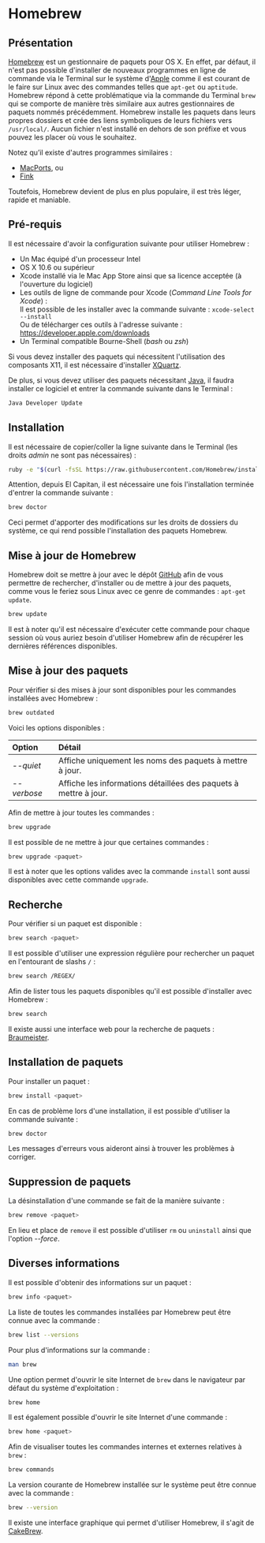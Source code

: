 
# Homebrew

## Présentation

[Homebrew][] est un gestionnaire de paquets pour OS X. En effet, par défaut, il n'est pas possible d'installer de nouveaux programmes en ligne de commande via le Terminal sur le système d'[Apple][] comme il est courant de le faire sur Linux avec des commandes telles que `apt-get` ou `aptitude`. Homebrew répond à cette problématique via la commande du Terminal `brew` qui se comporte de manière très similaire aux autres gestionnaires de paquets nommés précédemment. Homebrew installe les paquets dans leurs propres dossiers et crée des liens symboliques de leurs fichiers vers `/usr/local/`. Aucun fichier n'est installé en dehors de son préfixe et vous pouvez les placer où vous le souhaitez.

Notez qu’il existe d'autres programmes similaires :

- [MacPorts][], ou
- [Fink][]

Toutefois, Homebrew devient de plus en plus populaire, il est très léger, rapide et maniable.

## Pré-requis

Il est nécessaire d'avoir la configuration suivante pour utiliser Homebrew :

- Un Mac équipé d'un processeur Intel
- OS X 10.6 ou supérieur
- Xcode installé via le Mac App Store ainsi que sa licence acceptée (à l'ouverture du logiciel)
- Les outils de ligne de commande pour Xcode (*Command Line Tools for Xcode*) :  
    Il est possible de les installer avec la commande suivante : `xcode-select --install`  
    Ou de télécharger ces outils à l'adresse suivante : <https://developer.apple.com/downloads>
- Un Terminal compatible Bourne-Shell (*bash* ou *zsh*)

Si vous devez installer des paquets qui nécessitent l'utilisation des composants X11, il est nécessaire d'installer [XQuartz][].

De plus, si vous devez utiliser des paquets nécessitant [Java][], il faudra installer ce logiciel et entrer la commande suivante dans le Terminal :

```Bash
Java Developer Update
```

## Installation

Il est nécessaire de copier/coller la ligne suivante dans le Terminal (les droits *admin* ne sont pas nécessaires) :

``` bash
ruby -e "$(curl -fsSL https://raw.githubusercontent.com/Homebrew/install/master/install)"
```

Attention, depuis El Capitan, il est nécessaire une fois l'installation terminée d'entrer la commande suivante :

``` bash
brew doctor
```

Ceci permet d'apporter des modifications sur les droits de dossiers du système, ce qui rend possible l'installation des paquets Homebrew.

## Mise à jour de Homebrew

Homebrew doit se mettre à jour avec le dépôt [GitHub][] afin de vous permettre de rechercher, d'installer ou de mettre à jour des paquets, comme vous le feriez sous Linux avec ce genre de commandes : `apt-get update`.

``` bash
brew update
```

Il est à noter qu'il est nécessaire d'exécuter cette commande pour chaque session où vous auriez besoin d'utiliser Homebrew afin de récupérer les dernières références disponibles.

## Mise à jour des paquets

Pour vérifier si des mises à jour sont disponibles pour les commandes installées avec Homebrew :

``` bash
brew outdated
```

Voici les options disponibles :

| Option        | Détail                                                            |
| :------------ | :---------------------------------------------------------------- |
| *--quiet*     | Affiche uniquement les noms des paquets à mettre à jour.          |
| *--verbose*   | Affiche les informations détaillées des paquets à mettre à jour.  |

Afin de mettre à jour toutes les commandes :

``` bash
brew upgrade
```

Il est possible de ne mettre à jour que certaines commandes :

``` bash
brew upgrade <paquet>
```

Il est à noter que les options valides avec la commande `install` sont aussi disponibles avec cette commande `upgrade`.

## Recherche

Pour vérifier si un paquet est disponible :

``` bash
brew search <paquet>
```

Il est possible d'utiliser une expression régulière pour rechercher un paquet en l'entourant de slashs `/` :

``` bash
brew search /REGEX/
```

Afin de lister tous les paquets disponibles qu'il est possible d'installer avec Homebrew :

``` bash
brew search
```

Il existe aussi une interface web pour la recherche de paquets : [Braumeister][].

## Installation de paquets

Pour installer un paquet :

``` bash
brew install <paquet>
```

En cas de problème lors d'une installation, il est possible d'utiliser la commande suivante :

``` bash
brew doctor
```

Les messages d'erreurs vous aideront ainsi à trouver les problèmes à corriger.

## Suppression de paquets

La désinstallation d'une commande se fait de la manière suivante :

``` bash
brew remove <paquet>
```

En lieu et place de `remove` il est possible d'utiliser `rm` ou `uninstall` ainsi que l'option *--force*.

## Diverses informations

Il est possible d'obtenir des informations sur un paquet :

``` bash
brew info <paquet>
```

La liste de toutes les commandes installées par Homebrew peut être connue avec la commande :

``` bash
brew list --versions
```

Pour plus d'informations sur la commande :

``` bash
man brew
```

Une option permet d'ouvrir le site Internet de `brew` dans le navigateur par défaut du système d'exploitation :

``` bash
brew home
```

Il est également possible d'ouvrir le site Internet d'une commande :

``` bash
brew home <paquet>
```

Afin de visualiser toutes les commandes internes et externes relatives à `brew` :

``` bash
brew commands
```

La version courante de Homebrew installée sur le système peut être connue avec la commande :

``` bash
brew --version
```

Il existe une interface graphique qui permet d'utiliser Homebrew, il s'agit de [CakeBrew][].

[Homebrew]: http://brew.sh/index_fr.html "Homebrew - Site officiel"
[Apple]: http://www.apple.com/fr "Apple - Site officiel"
[MacPorts]: https://www.macports.org "MacPorts - Site officiel"
[Fink]: http://finkproject.org "Fink - Site officiel"
[XQuartz]: https://xquartz.macosforge.org/landing/ "XQuartz - Site officiel"
[Java]: http://www.oracle.com/technetwork/java/javase/downloads/index.html "Java - Site officiel"
[GitHub]: https://github.com "GitHub - Site officiel"
[CakeBrew]: https://www.cakebrew.com "CakeBrew - Site officiel"
[Braumeister]: http://braumeister.org "Braumeister - Site officiel"
